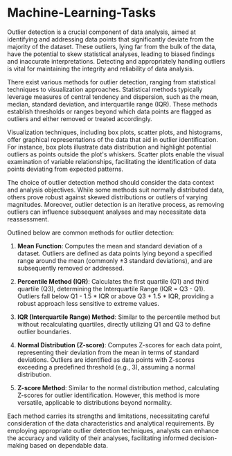 # Machine-Learning-Tasks

Outlier detection is a crucial component of data analysis, aimed at identifying and addressing data points that significantly deviate from the majority of the dataset. These outliers, lying far from the bulk of the data, have the potential to skew statistical analyses, leading to biased findings and inaccurate interpretations. Detecting and appropriately handling outliers is vital for maintaining the integrity and reliability of data analysis.

There exist various methods for outlier detection, ranging from statistical techniques to visualization approaches. Statistical methods typically leverage measures of central tendency and dispersion, such as the mean, median, standard deviation, and interquartile range (IQR). These methods establish thresholds or ranges beyond which data points are flagged as outliers and either removed or treated accordingly.

Visualization techniques, including box plots, scatter plots, and histograms, offer graphical representations of the data that aid in outlier identification. For instance, box plots illustrate data distribution and highlight potential outliers as points outside the plot's whiskers. Scatter plots enable the visual examination of variable relationships, facilitating the identification of data points deviating from expected patterns.

The choice of outlier detection method should consider the data context and analysis objectives. While some methods suit normally distributed data, others prove robust against skewed distributions or outliers of varying magnitudes. Moreover, outlier detection is an iterative process, as removing outliers can influence subsequent analyses and may necessitate data reassessment.

Outlined below are common methods for outlier detection:

1. **Mean Function**: Computes the mean and standard deviation of a dataset. Outliers are defined as data points lying beyond a specified range around the mean (commonly ±3 standard deviations), and are subsequently removed or addressed.

2. **Percentile Method (IQR)**: Calculates the first quartile (Q1) and third quartile (Q3), determining the Interquartile Range (IQR = Q3 - Q1). Outliers fall below Q1 - 1.5 * IQR or above Q3 + 1.5 * IQR, providing a robust approach less sensitive to extreme values.

3. **IQR (Interquartile Range) Method**: Similar to the percentile method but without recalculating quartiles, directly utilizing Q1 and Q3 to define outlier boundaries.

4. **Normal Distribution (Z-score)**: Computes Z-scores for each data point, representing their deviation from the mean in terms of standard deviations. Outliers are identified as data points with Z-scores exceeding a predefined threshold (e.g., 3), assuming a normal distribution.

5. **Z-score Method**: Similar to the normal distribution method, calculating Z-scores for outlier identification. However, this method is more versatile, applicable to distributions beyond normality.

Each method carries its strengths and limitations, necessitating careful consideration of the data characteristics and analytical requirements. By employing appropriate outlier detection techniques, analysts can enhance the accuracy and validity of their analyses, facilitating informed decision-making based on dependable data.

